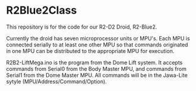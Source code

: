 # R2Blue2Class  

This repository is for the code for our R2-D2 Droid, R2-Blue2. 

Currently the droid has seven microprocessor units or MPU's.  Each MPU is connected serially to at least one other MPU so that commands originated in one MPU can be distributed to the appropriate MPU for execution.  

R2B2-LiftMega.ino is the program from the Dome Lift system.  It accepts commands from Serial0 from the Body Master MPU, and commands from Serial1 from the Dome Master MPU. All commands will be in the Jawa-Lite sytyle (MPU/Address/Command/Option).  

